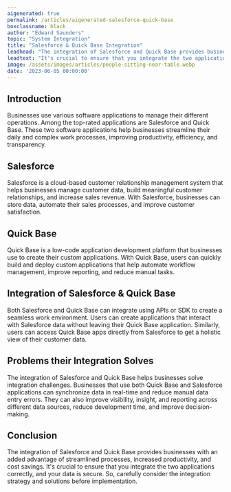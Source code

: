 ```yaml
---
aigenerated: true
permalink: /articles/aigenerated-salesforce-quick-base
boxclassname: black
author: "Edward Saunders"
topic: "System Integration"
title: "Salesforce & Quick Base Integration"
leadhead: "The integration of Salesforce and Quick Base provides businesses with an added advantage of streamlined processes, increased productivity, and cost savings"
leadtext: "It's crucial to ensure that you integrate the two applications correctly, and your data is secure. So, carefully consider the integration strategy and solutions before implementation."
image: /assets/images/articles/people-sitting-near-table.webp
date: '2023-06-05 00:00:00'
---
```

<div class="arttext">	<h2>Introduction</h2>
	<p>Businesses use various software applications to manage their different operations. Among the top-rated applications are Salesforce and Quick Base. These two software applications help businesses streamline their daily and complex work processes, improving productivity, efficiency, and transparency.</p>
	<h2>Salesforce</h2>
	<p>Salesforce is a cloud-based customer relationship management system that helps businesses manage customer data, build meaningful customer relationships, and increase sales revenue. With Salesforce, businesses can store data, automate their sales processes, and improve customer satisfaction.</p>
	<h2>Quick Base</h2>
	<p>Quick Base is a low-code application development platform that businesses use to create their custom applications. With Quick Base, users can quickly build and deploy custom applications that help automate workflow management, improve reporting, and reduce manual tasks.</p>
	<h2>Integration of Salesforce & Quick Base</h2>
	<p>Both Salesforce and Quick Base can integrate using APIs or SDK to create a seamless work environment. Users can create applications that interact with Salesforce data without leaving their Quick Base application. Similarly, users can access Quick Base apps directly from Salesforce to get a holistic view of their customer data.</p>
	<h2>Problems their Integration Solves</h2>
	<p>The integration of Salesforce and Quick Base helps businesses solve integration challenges. Businesses that use both Quick Base and Salesforce applications can synchronize data in real-time and reduce manual data entry errors. They can also improve visibility, insight, and reporting across different data sources, reduce development time, and improve decision-making.</p>
	<h2>Conclusion</h2>
	<p>The integration of Salesforce and Quick Base provides businesses with an added advantage of streamlined processes, increased productivity, and cost savings. It's crucial to ensure that you integrate the two applications correctly, and your data is secure. So, carefully consider the integration strategy and solutions before implementation.</p>
</div>